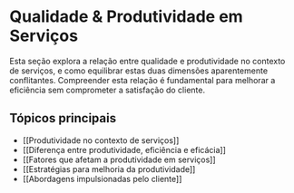 # Qualidade & Produtividade em Serviços

Esta seção explora a relação entre qualidade e produtividade no contexto de serviços, e como equilibrar estas duas dimensões aparentemente conflitantes. Compreender esta relação é fundamental para melhorar a eficiência sem comprometer a satisfação do cliente.

## Tópicos principais

- [[Produtividade no contexto de serviços]]
- [[Diferença entre produtividade, eficiência e eficácia]]
- [[Fatores que afetam a produtividade em serviços]]
- [[Estratégias para melhoria da produtividade]]
- [[Abordagens impulsionadas pelo cliente]] 